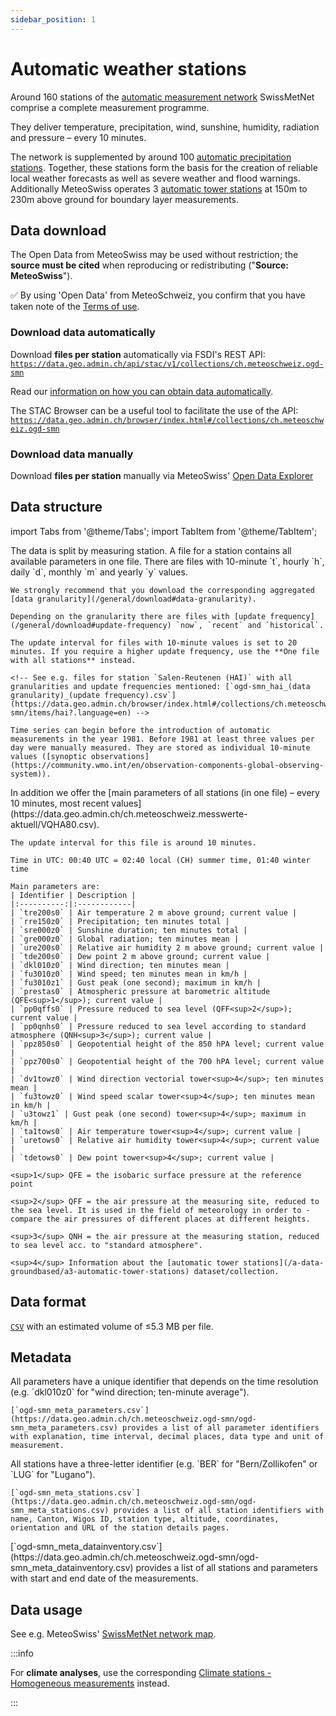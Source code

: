 ```yaml
---
sidebar_position: 1
---
```


# Automatic weather stations

Around 160 stations of the [automatic measurement network](https://www.meteoswiss.admin.ch/weather/measurement-systems/land-based-stations/automatic-measurement-network.html) SwissMetNet comprise a complete measurement programme.

They deliver temperature, precipitation, wind, sunshine, humidity, radiation and pressure – every 10 minutes.

The network is supplemented by around 100 [automatic precipitation stations](/a-data-groundbased/a2-automatic-precipitation-stations). Together, these stations form the basis for the creation of reliable local weather forecasts as well as severe weather and flood warnings. Additionally MeteoSwiss operates 3 [automatic tower stations](/a-data-groundbased/a3-automatic-tower-stations) at 150m to 230m above ground for boundary layer measurements.


## Data download

The Open Data from MeteoSwiss may be used without restriction; the **source must be cited** when reproducing or redistributing ("**Source: MeteoSwiss**").

:white_check_mark: By using 'Open Data' from MeteoSchweiz, you confirm that you have taken note of the [Terms of use](/general/terms-of-use).

### Download data automatically

Download **files per station** automatically via FSDI's REST API: [`https://data.geo.admin.ch/api/stac/v1/collections/ch.meteoschweiz.ogd-smn`](https://data.geo.admin.ch/api/stac/v1/collections/ch.meteoschweiz.ogd-smn)

Read our [information on how you can obtain data automatically](/general/download#how-to-download-files-automatically--).

The STAC Browser can be a useful tool to facilitate the use of the API: [`https://data.geo.admin.ch/browser/index.html#/collections/ch.meteoschweiz.ogd-smn`](https://data.geo.admin.ch/browser/index.html#/collections/ch.meteoschweiz.ogd-smn)

### Download data manually

Download **files per station** manually via MeteoSwiss' [Open Data Explorer](https://www.meteoswiss.admin.ch/services-and-publications/applications/ext/download-data-without-coding-skills.html#lang=en&mdt=normal&pgid=&sid=&col=&di=&tr=&hdr=) 


## Data structure

import Tabs from '@theme/Tabs';
import TabItem from '@theme/TabItem';

<Tabs queryString="data-structure">
  <TabItem value="files-per-station" label="Files per station">
    The data is split by measuring station. A file for a station contains all available parameters in one file. There are files with 10-minute `t`, hourly `h`, daily `d`, monthly `m` and yearly `y` values.

    We strongly recommend that you download the corresponding aggregated [data granularity](/general/download#data-granularity).
   
    Depending on the granularity there are files with [update frequency](/general/download#update-frequency) `now`, `recent` and `historical`.

    The update interval for files with 10-minute values is set to 20 minutes. If you require a higher update frequency, use the **One file with all stations** instead.
    
    <!-- See e.g. files for station `Salen-Reutenen (HAI)` with all granularities and update frequencies mentioned: [`ogd-smn_hai_(data granularity)_(update frequency).csv`](https://data.geo.admin.ch/browser/index.html#/collections/ch.meteoschweiz.ogd-smn/items/hai?.language=en) -->
    
    Time series can begin before the introduction of automatic measurements in the year 1981. Before 1981 at least three values per day were manually measured. They are stored as individual 10-minute values ([synoptic observations](https://community.wmo.int/en/observation-components-global-observing-system)).
  </TabItem>
  <TabItem value="one-file-with-all-stations" label="One file with all stations">
    In addition we offer the [main parameters of all stations (in one file) – every 10 minutes, most recent values](https://data.geo.admin.ch/ch.meteoschweiz.messwerte-aktuell/VQHA80.csv).

    The update interval for this file is around 10 minutes.
    
    Time in UTC: 00:40 UTC = 02:40 local (CH) summer time, 01:40 winter time
    
    Main parameters are:
    | Identifier | Description |
    |:----------:|:------------|
    | `tre200s0` | Air temperature 2 m above ground; current value | 
    | `rre150z0` | Precipitation; ten minutes total |
    | `sre000z0` | Sunshine duration; ten minutes total |
    | `gre000z0` | Global radiation; ten minutes mean |
    | `ure200s0` | Relative air humidity 2 m above ground; current value |
    | `tde200s0` | Dew point 2 m above ground; current value |
    | `dkl010z0` | Wind direction; ten minutes mean |
    | `fu3010z0` | Wind speed; ten minutes mean in km/h |
    | `fu3010z1` | Gust peak (one second); maximum in km/h |
    | `prestas0` | Atmospheric pressure at barometric altitude (QFE<sup>1</sup>); current value |
    | `pp0qffs0` | Pressure reduced to sea level (QFF<sup>2</sup>); current value |
    | `pp0qnhs0` | Pressure reduced to sea level according to standard atmosphere (QNH<sup>3</sup>); current value |
    | `ppz850s0` | Geopotential height of the 850 hPA level; current value |
    | `ppz700s0` | Geopotential height of the 700 hPA level; current value |
    | `dv1towz0` | Wind direction vectorial tower<sup>4</sup>; ten minutes mean |
    | `fu3towz0` | Wind speed scalar tower<sup>4</sup>; ten minutes mean in km/h |
    | `u3towz1` | Gust peak (one second) tower<sup>4</sup>; maximum in km/h |
    | `ta1tows0` | Air temperature tower<sup>4</sup>; current value |
    | `uretows0` | Relative air humidity tower<sup>4</sup>; current value |
    | `tdetows0` | Dew point tower<sup>4</sup>; current value |

    <sup>1</sup> QFE = the isobaric surface pressure at the reference point

    <sup>2</sup> QFF = the air pressure at the measuring site, reduced to the sea level. It is used in the field of meteorology in order to ­compare the air pressures of different places at different heights.

    <sup>3</sup> QNH = the air pressure at the measuring station, reduced to sea level acc. to "standard atmosphere".

    <sup>4</sup> Information about the [automatic tower stations](/a-data-groundbased/a3-automatic-tower-stations) dataset/collection.
  </TabItem>
</Tabs>


## Data format

[`CSV`](https://opendatadocs.meteoswiss.ch/general/download#column-separators-and-decimal-dividers) with an estimated volume of ≤5.3 MB per file.


## Metadata

<Tabs queryString="metadata">
  <TabItem value="parameters" label="Parameter">
    All parameters have a unique identifier that depends on the time resolution (e.g. `dkl010z0` for "wind direction; ten-minute average").
    
    [`ogd-smn_meta_parameters.csv`](https://data.geo.admin.ch/ch.meteoschweiz.ogd-smn/ogd-smn_meta_parameters.csv) provides a list of all parameter identifiers with explanation, time interval, decimal places, data type and unit of measurement.
  </TabItem>
  <TabItem value="stations" label="Stations">
    All stations have a three-letter identifier (e.g. `BER` for "Bern/Zollikofen" or `LUG` for "Lugano").
    
    [`ogd-smn_meta_stations.csv`](https://data.geo.admin.ch/ch.meteoschweiz.ogd-smn/ogd-smn_meta_stations.csv) provides a list of all station identifiers with name, Canton, Wigos ID, station type, altitude, coordinates, orientation and URL of the station details pages.
  </TabItem>
  <TabItem value="data-inventory" label="Data inventory">
    [`ogd-smn_meta_datainventory.csv`](https://data.geo.admin.ch/ch.meteoschweiz.ogd-smn/ogd-smn_meta_datainventory.csv) provides a list of all stations and parameters with start and end date of the measurements.
  </TabItem>
</Tabs>


## Data usage

See e.g. MeteoSwiss' [SwissMetNet network map](https://www.meteoswiss.admin.ch/services-and-publications/applications/measurement-values-and-measuring-networks.html#param=messnetz-automatisch&lang=en).

:::info

For **climate analyses**, use the corresponding [Climate stations - Homogeneous measurements](https://opendatadocs.meteoswiss.ch/c-climate-data) instead.

:::
